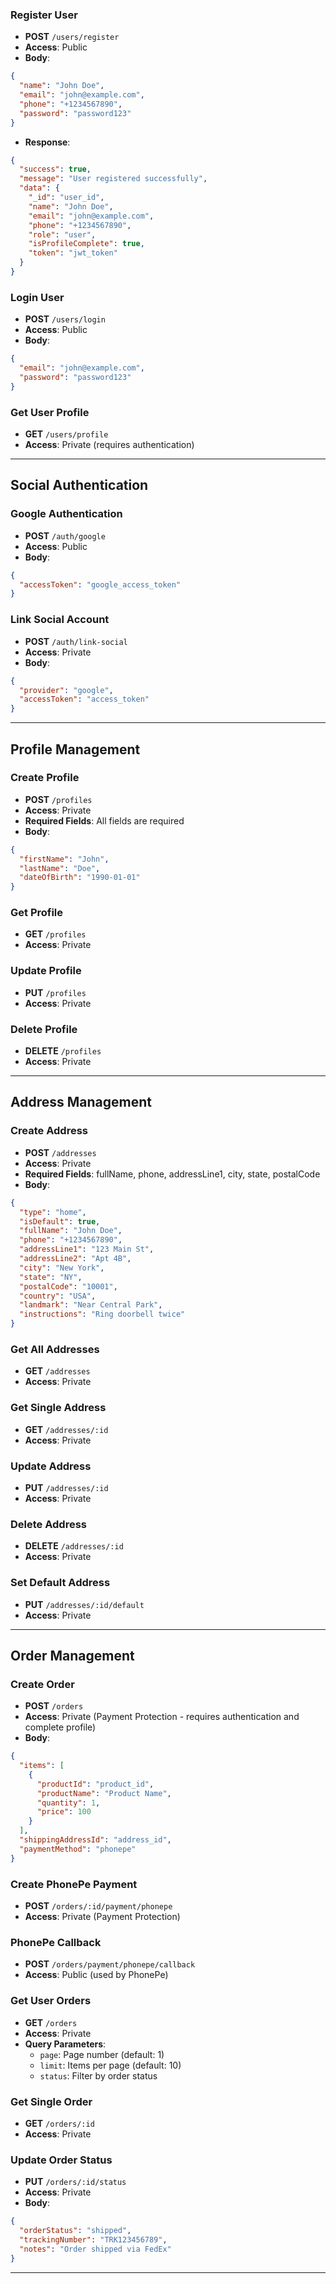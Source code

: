 

### Register User
- **POST** `/users/register`
- **Access**: Public
- **Body**:
```json
{
  "name": "John Doe",
  "email": "john@example.com",
  "phone": "+1234567890",
  "password": "password123"
}
```
- **Response**:
```json
{
  "success": true,
  "message": "User registered successfully",
  "data": {
    "_id": "user_id",
    "name": "John Doe",
    "email": "john@example.com",
    "phone": "+1234567890",
    "role": "user",
    "isProfileComplete": true,
    "token": "jwt_token"
  }
}
```

### Login User
- **POST** `/users/login`
- **Access**: Public
- **Body**:
```json
{
  "email": "john@example.com",
  "password": "password123"
}
```

### Get User Profile
- **GET** `/users/profile`
- **Access**: Private (requires authentication)

---

## Social Authentication

### Google Authentication
- **POST** `/auth/google`
- **Access**: Public
- **Body**:
```json
{
  "accessToken": "google_access_token"
}
```


### Link Social Account
- **POST** `/auth/link-social`
- **Access**: Private
- **Body**:
```json
{
  "provider": "google",
  "accessToken": "access_token"
}
```

---

## Profile Management

### Create Profile
- **POST** `/profiles`
- **Access**: Private
- **Required Fields**: All fields are required
- **Body**:
```json
{
  "firstName": "John",
  "lastName": "Doe",
  "dateOfBirth": "1990-01-01"
}
```

### Get Profile
- **GET** `/profiles`
- **Access**: Private

### Update Profile
- **PUT** `/profiles`
- **Access**: Private

### Delete Profile
- **DELETE** `/profiles`
- **Access**: Private

---

## Address Management

### Create Address
- **POST** `/addresses`
- **Access**: Private
- **Required Fields**: fullName, phone, addressLine1, city, state, postalCode
- **Body**:
```json
{
  "type": "home",
  "isDefault": true,
  "fullName": "John Doe",
  "phone": "+1234567890",
  "addressLine1": "123 Main St",
  "addressLine2": "Apt 4B",
  "city": "New York",
  "state": "NY",
  "postalCode": "10001",
  "country": "USA",
  "landmark": "Near Central Park",
  "instructions": "Ring doorbell twice"
}
```

### Get All Addresses
- **GET** `/addresses`
- **Access**: Private

### Get Single Address
- **GET** `/addresses/:id`
- **Access**: Private

### Update Address
- **PUT** `/addresses/:id`
- **Access**: Private

### Delete Address
- **DELETE** `/addresses/:id`
- **Access**: Private

### Set Default Address
- **PUT** `/addresses/:id/default`
- **Access**: Private

---

## Order Management

### Create Order
- **POST** `/orders`
- **Access**: Private (Payment Protection - requires authentication and complete profile)
- **Body**:
```json
{
  "items": [
    {
      "productId": "product_id",
      "productName": "Product Name",
      "quantity": 1,
      "price": 100
    }
  ],
  "shippingAddressId": "address_id",
  "paymentMethod": "phonepe"
}
```

### Create PhonePe Payment
- **POST** `/orders/:id/payment/phonepe`
- **Access**: Private (Payment Protection)

### PhonePe Callback
- **POST** `/orders/payment/phonepe/callback`
- **Access**: Public (used by PhonePe)

### Get User Orders
- **GET** `/orders`
- **Access**: Private
- **Query Parameters**:
  - `page`: Page number (default: 1)
  - `limit`: Items per page (default: 10)
  - `status`: Filter by order status

### Get Single Order
- **GET** `/orders/:id`
- **Access**: Private

### Update Order Status
- **PUT** `/orders/:id/status`
- **Access**: Private
- **Body**:
```json
{
  "orderStatus": "shipped",
  "trackingNumber": "TRK123456789",
  "notes": "Order shipped via FedEx"
}
```
---
